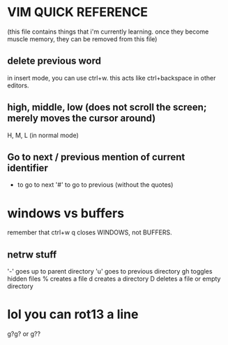 # VIM QUICK REFERENCE

(this file contains things that i'm currently learning. once they become muscle memory,
they can be removed from this file)

## delete previous word
in insert mode, you can use ctrl+w. this acts like ctrl+backspace in other editors.

## high, middle, low (does not scroll the screen; merely moves the cursor around)
H, M, L (in normal mode)

## Go to next / previous mention of current identifier
* to go to next
'#' to go to previous (without the quotes)

# windows vs buffers
remember that ctrl+w q closes WINDOWS, not BUFFERS.
 
## netrw stuff
'-' goes up to parent directory
'u' goes to previous directory
gh toggles hidden files
% creates a file
d creates a directory
D deletes a file or empty directory

# lol you can rot13 a line
g?g? or g??
